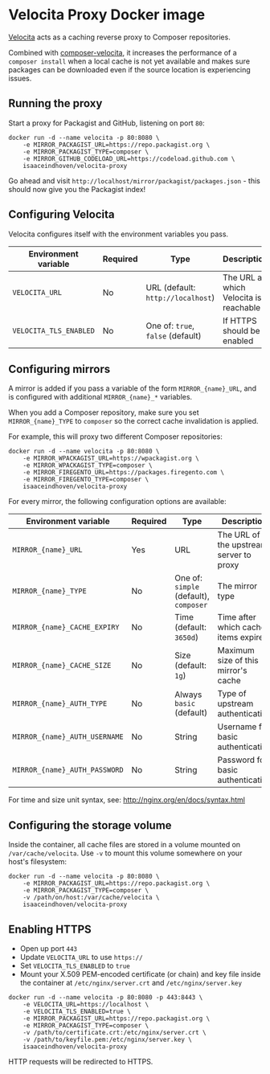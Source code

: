 # Velocita Proxy Docker image

[Velocita](https://github.com/isaaceindhoven/velocita-proxy) acts as a caching reverse proxy to Composer repositories.

Combined with [composer-velocita](https://github.com/isaaceindhoven/composer-velocita), it increases the performance
of a `composer install` when a local cache is not yet available and makes sure packages can be downloaded even if the
source location is experiencing issues.

## Running the proxy

Start a proxy for Packagist and GitHub, listening on port `80`:

```
docker run -d --name velocita -p 80:8080 \
    -e MIRROR_PACKAGIST_URL=https://repo.packagist.org \
    -e MIRROR_PACKAGIST_TYPE=composer \
    -e MIRROR_GITHUB_CODELOAD_URL=https://codeload.github.com \
    isaaceindhoven/velocita-proxy
```

Go ahead and visit `http://localhost/mirror/packagist/packages.json` - this should now give you the Packagist index!

## Configuring Velocita

Velocita configures itself with the environment variables you pass.

| Environment variable   | Required | Type                              | Description                            |
| ---------------------- | -------- | --------------------------------- | -------------------------------------- |
| `VELOCITA_URL`         | No       | URL (default: `http://localhost`) | The URL at which Velocita is reachable |
| `VELOCITA_TLS_ENABLED` | No       | One of: `true`, `false` (default) | If HTTPS should be enabled             |

## Configuring mirrors

A mirror is added if you pass a variable of the form `MIRROR_{name}_URL`, and is configured with additional
`MIRROR_{name}_*` variables.

When you add a Composer repository, make sure you set `MIRROR_{name}_TYPE` to `composer` so the correct cache
invalidation is applied.

For example, this will proxy two different Composer repositories:

```
docker run -d --name velocita -p 80:8080 \
    -e MIRROR_WPACKAGIST_URL=https://wpackagist.org \
    -e MIRROR_WPACKAGIST_TYPE=composer \
    -e MIRROR_FIREGENTO_URL=https://packages.firegento.com \
    -e MIRROR_FIREGENTO_TYPE=composer \
    isaaceindhoven/velocita-proxy
```

For every mirror, the following configuration options are available:

| Environment variable          | Required | Type                                   | Description                             |
| ----------------------------- | -------- | -------------------------------------- | --------------------------------------- |
| `MIRROR_{name}_URL`           | Yes      | URL                                    | The URL of the upstream server to proxy |
| `MIRROR_{name}_TYPE`          | No       | One of: `simple` (default), `composer` | The mirror type                         |
| `MIRROR_{name}_CACHE_EXPIRY`  | No       | Time (default: `3650d`)                | Time after which cached items expire    |
| `MIRROR_{name}_CACHE_SIZE`    | No       | Size (default: `1g`)                   | Maximum size of this mirror's cache     |
| `MIRROR_{name}_AUTH_TYPE`     | No       | Always `basic` (default)               | Type of upstream authentication         |
| `MIRROR_{name}_AUTH_USERNAME` | No       | String                                 | Username for basic authentication       |
| `MIRROR_{name}_AUTH_PASSWORD` | No       | String                                 | Password for basic authentication       |

For time and size unit syntax, see: http://nginx.org/en/docs/syntax.html

## Configuring the storage volume

Inside the container, all cache files are stored in a volume mounted on `/var/cache/velocita`. Use `-v` to mount this
volume somewhere on your host's filesystem:

```
docker run -d --name velocita -p 80:8080 \
    -e MIRROR_PACKAGIST_URL=https://repo.packagist.org \
    -e MIRROR_PACKAGIST_TYPE=composer \
    -v /path/on/host:/var/cache/velocita \
    isaaceindhoven/velocita-proxy
```

## Enabling HTTPS

* Open up port `443`
* Update `VELOCITA_URL` to use `https://`
* Set `VELOCITA_TLS_ENABLED` to `true`
* Mount your X.509 PEM-encoded certificate (or chain) and key file inside the container at `/etc/nginx/server.crt` and
  `/etc/nginx/server.key`

```
docker run -d --name velocita -p 80:8080 -p 443:8443 \
    -e VELOCITA_URL=https://localhost \
    -e VELOCITA_TLS_ENABLED=true \
    -e MIRROR_PACKAGIST_URL=https://repo.packagist.org \
    -e MIRROR_PACKAGIST_TYPE=composer \
    -v /path/to/certificate.crt:/etc/nginx/server.crt \
    -v /path/to/keyfile.pem:/etc/nginx/server.key \
    isaaceindhoven/velocita-proxy
```

HTTP requests will be redirected to HTTPS.
